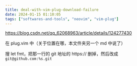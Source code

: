 ```yaml
---
title: deal-with-vim-plug-download-failure
date: 2024-01-15 01:10:05
tags: ["softwares-and-tools", "neovim", "vim-plug"]
---
```

https://blog.csdn.net/qq_62068963/article/details/124277430

在 plug.vim 中（关于位置在哪，本文件夹另一个 md 中说了）

搜 let fmt，把那一行的 git 地址的 https:// 删掉，然后改成 `git@github.com:%s.git`

